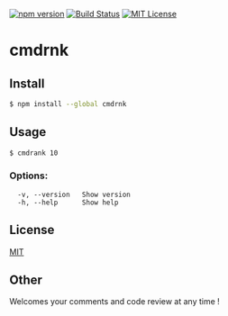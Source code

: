[![npm version](https://badge.fury.io/js/cmdrnk.svg)](https://badge.fury.io/js/cmdrnk)
[![Build Status](https://travis-ci.org/k-kuwahara/cmdrnk.svg?branch=master)](https://travis-ci.org/k-kuwahara/cmdrnk)
[![MIT License](http://img.shields.io/badge/license-MIT-blue.svg?style=flat)](LICENSE)

# cmdrnk

## Install

```bash
$ npm install --global cmdrnk
```

## Usage

```bash
$ cmdrank 10
```

### Options:

```
  -v, --version   Show version
  -h, --help      Show help
```

## License
[MIT](https://github.com/k-kuwahara/cmdrnk/blob/master/LICENSE)

## Other
Welcomes your comments and code review at any time !
